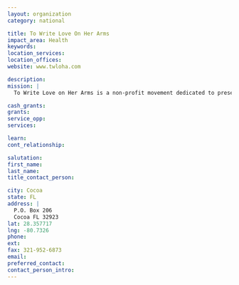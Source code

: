 ```yaml
---
layout: organization
category: national

title: To Write Love On Her Arms
impact_area: Health
keywords: 
location_services: 
location_offices: 
website: www.twloha.com

description: 
mission: |
  To Write Love on Her Arms is a non-profit movement dedicated to presenting hope and finding help for people struggling with depression, addiction, self-injury and suicide.  TWLOHA exists to encourage, inform, inspire and also to invest directly into treatment and recovery.

cash_grants: 
grants: 
service_opp: 
services: 

learn: 
cont_relationship: 

salutation: 
first_name: 
last_name: 
title_contact_person: 

city: Cocoa
state: FL
address: |
  P.O. Box 206  
  Cocoa FL 32923
lat: 28.357717
lng: -80.7326
phone: 
ext: 
fax: 321-952-6873
email: 
preferred_contact: 
contact_person_intro: 
---
```

